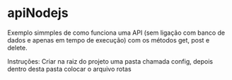 # apiNodejs
Exemplo simmples de como funciona uma API (sem ligação com banco de dados e apenas em tempo de execução)
com os métodos get, post e delete.

Instruções:
Criar na raiz do projeto uma pasta chamada config, depois dentro desta pasta colocar o arquivo rotas
